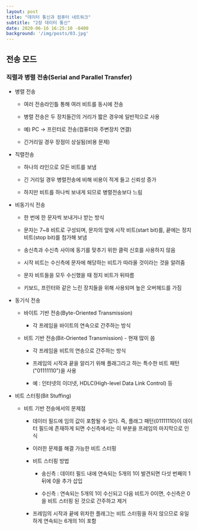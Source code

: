 ```yaml
---
layout: post
title: "데이터 통신과 컴퓨터 네트워크"
subtitle: "2장 데이터 통신"
date: 2020-06-16 16:25:10 -0400
background: '/img/posts/03.jpg'
---
```


## 전송 모드  

### 직렬과 병렬 전송(Serial and Parallel Transfer)  

* 병렬 전송  

  * 여러 전송라인틀 통해 여러 비트를 동시에 전송  

  * 병렬 전송은 두 장치들간의 거리가 짧은 경우에 일반적으로 사용  

  * 예) PC -> 프린터로 전송(컴퓨터와 주변장치 연결)  

  * 긴거리일 경우 장점이 상실됨(비용 문제)  

* 직렬전송  

  * 하나의 라인으로 모든 비트를 보냄  

  * 긴 거리일 경우 병렬전송에 비해 비용이 적게 들고 신뢰성 증가  

  * 하지만 비트를 하나씩 보내게 되므로 병렬전송보다 느림  

* 비동기식 전송  

  * 한 번에 한 문자씩 보내거나 받는 방식  

  * 문자는 7~8 비트로 구성되며, 문자의 앞에 시작 비트(start bit)를, 끝에는 정지 비트(stop bit)를 첨가해 보냄  

  * 송신측과 수신측 사이에 동기를 맞추기 위한 클럭 신호를 사용하지 않음  

  * 시작 비트는 수신측에 문자에 해당하는 비트가 따라올 것이라는 것을 알려줌  

  * 문자 비트들을 모두 수신했을 때 정지 비트가 뒤따름  

  * 키보드, 프린터와 같은 느린 장치들을 위해 사용되며 높은 오버헤드를 가짐  

* 동기식 전송  

  * 바이트 기반 전송(Byte-Oriented Transmission)  

    * 각 프레임을 바이트의 연속으로 간주하는 방식  

  * 비트 기반 전송(Bit-Oriented Transmission) - 현재 많이 씀  

    * 각 프레임을 비트의 연송으로 간주하는 방식  

    * 프레임의 시작과 끝을 알리기 위해 플래그라고 하는 특수한 비트 패턴("01111110")을 사용  

    * 예 : 인터넷의 이더넷, HDLC(High-level Data Link Control) 등  

* 비트 스터핑(Bit Stuffing)  

  * 비트 기반 전송에서의 문제점  

    * 데이터 필드에 임의 값이 포함될 수 있다. 즉, 플래그 패턴(01111110)이 데이터 필드에 존재하게 되면 수신측에서는 이 부분을 프레임의 마지막으로 인식  

    * 이러한 문제를 해결 가능한 비트 스터핑  

    * 비트 스터핑 방법  

      * 송신측 : 데이터 필드 내에 연속되는 5개의 1이 발견되면 다섯 번째의 1 뒤에 0을 추가 삽입  

      * 수신측 :  연속되는 5개의 1이 수신되고 다음 비트가 0이면, 수신측은 0을 비트 스터핑 된 것으로 간주하고 제거  

    * 프레임의 시작과 끝에 위차한 플래그는 비트 스터핑을 하지 않으므로 유일하게 연속되는 6개의 1이 포함  
